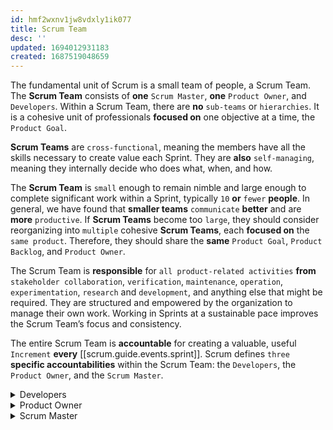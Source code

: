 ```yaml
---
id: hmf2wxnv1jw8vdxly1ik077
title: Scrum Team
desc: ''
updated: 1694012931183
created: 1687519048659
---
```


The fundamental unit of Scrum is a small team of people, a Scrum Team. The **Scrum Team** consists of **one** `Scrum Master`, **one** `Product Owner`, and `Developers`. Within a Scrum Team, there are **no** `sub-teams` or `hierarchies`. It is a cohesive unit of professionals **focused on** one objective at a time, the `Product Goal`.

**Scrum Teams** are `cross-functional`, meaning the members have all the skills necessary to create value each Sprint. They are **also** `self-managing`, meaning they internally decide who does what, when, and how.

The **Scrum Team** is `small` enough to remain nimble and large enough to complete significant work within a Sprint, typically `10` **or** `fewer` **people**. In general, we have found that **smaller teams** `communicate` **better** and are **more** `productive`. If **Scrum Teams** become too `large`, they should consider reorganizing into `multiple` cohesive **Scrum Teams**, each **focused on** the `same product`. Therefore, they should share the **same** `Product Goal`, `Product Backlog`, and `Product Owner`.

The Scrum Team is **responsible** for `all product-related activities` **from** `stakeholder collaboration`, `verification`, `maintenance`, `operation`, `experimentation`, `research` and `development`, and anything else that might be required. They are structured and empowered by the organization to manage their own work. Working in Sprints at a sustainable pace improves the Scrum Team’s focus and consistency.

The entire Scrum Team is **accountable** for creating a valuable, useful `Increment` **every** [[scrum.guide.events.sprint]]. Scrum defines `three` **specific accountabilities** within the Scrum Team: the `Developers`, the `Product Owner`, and the `Scrum Master`.


<details>
    <summary>Developers</summary>

#
**Developers** are the people in the Scrum Team that are committed to `creating` any aspect of a usable **Increment** each Sprint.

The specific skills needed by the Developers are often broad and will vary with the domain of work. However, the Developers are always accountable for:

- **Creating** a `plan` for the Sprint, **the** `Sprint Backlog`;

- **Instilling** `quality` by **adhering to a** `Definition of Done`;

- `Adapting` their **plan** each day **toward** the `Sprint Goal`; and,

- **Holding each other** `accountable` as professionals.

---
</details>


<details>
    <summary>Product Owner</summary>

#
The **Product Owner** is accountable for `maximizing` the `value` of the **product** resulting from the work of the Scrum Team. How this is done may vary widely across organizations, Scrum Teams, and individuals.

The **Product Owner** is also accountable for effective `Product Backlog` **management**, which includes:

- **Developing** and explicitly **communicating** the `Product Goal`;

- **Creating** and clearly **communicating** `Product Backlog items;

- **Ordering** `Product Backlog items`; and,

- Ensuring that the **Product Backlog** is `transparent`, `visible` and `understood`.

The `Product Owner` may do the **above work or** may delegate the responsibility to `others`. **Regardless**, the **Product Owner** remains `accountable`.

For Product Owners to succeed, the entire `organization` must **respect their decisions**. These decisions are **visible in** the `content` **and** `ordering` **of** the **Product Backlog**, **and** through the inspectable **Increment** at the `Sprint Review`.

The Product Owner is one person, not a committee. The Product Owner may **represent** the needs of many `stakeholders` in the **Product Backlog**. Those wanting to **change** the **Product Backlog** can do so by trying to `convince` the **Product Owner**.

---
</details>


<details>
    <summary>Scrum Master</summary>

#
The Scrum Master is accountable for **establishing** `Scrum` as defined **in** the `Scrum Guide`. They do this by helping everyone **understand** `Scrum theory` and practice, both **within** the `Scrum Team` **and** the `organization`.

The Scrum Master is **accountable for** the Scrum Team’s `effectiveness`. They do this by enabling the Scrum Team to **improve** its practices, within the `Scrum framework`.

Scrum Masters are true leaders who **serve** the `Scrum Team` **and** the larger `organization`.

The Scrum Master serves the **Scrum Team** in several ways, including:

- **Coaching** the team members in `self-management` and `cross-functionality`;

- **Helping** the Scrum Team focus on `creating` high-value `Increments` that meet the **Definition of Done**;

- **Causing** the `removal` of **impediments** to the Scrum Team’s progress; and,

- **Ensuring** that all `Scrum events` take place and **are** `positive`, `productive`, and kept **within** the `timebox`.

The Scrum Master serves the **Product Owner** in several ways, including:

- Helping **find** `techniques` for effective **Product Goal** `definition` and **Product Backlog** `management`;

- Helping the Scrum Team understand the need for `clear` **Product Backlog items**;

- Helping establish **empirical** `product planning` for a **complex** `environment`; and,

- Facilitating **stakeholder** `collaboration` as requested or needed.

The Scrum Master serves the **organization** in several ways, including:

- Leading, training, and coaching the organization in its `Scrum` **adoption**;

- Planning and advising `Scrum` **implementations** within the organization;

- **Helping** employees and stakeholders `understand` and enact an `empirical` **approach** for `complex` **work**; and,

- `Removing` **barriers between** `stakeholders` **and** `Scrum Teams`.

---
</details>